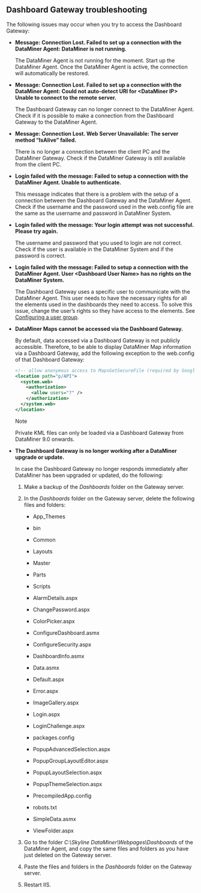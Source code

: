 ## Dashboard Gateway troubleshooting

The following issues may occur when you try to access the Dashboard Gateway:

- **Message: Connection Lost. Failed to set up a connection with the DataMiner Agent: DataMiner is not running.**

    The DataMiner Agent is not running for the moment. Start up the DataMiner Agent. Once the DataMiner Agent is active, the connection will automatically be restored.

- **Message: Connection Lost. Failed to set up a connection with the DataMiner Agent: Could not auto-detect URI for \<DataMiner IP> Unable to connect to the remote server.**

    The Dashboard Gateway can no longer connect to the DataMiner Agent. Check if it is possible to make a connection from the Dashboard Gateway to the DataMiner Agent.

- **Message: Connection Lost. Web Server Unavailable: The server method “IsAlive” failed.**

    There is no longer a connection between the client PC and the DataMiner Gateway. Check if the DataMiner Gateway is still available from the client PC.

- **Login failed with the message: Failed to setup a connection with the DataMiner Agent. Unable to authenticate.**

    This message indicates that there is a problem with the setup of a connection between the Dashboard Gateway and the DataMiner Agent. Check if the username and the password used in the web.config file are the same as the username and password in DataMiner System.

- **Login failed with the message: Your login attempt was not successful. Please try again.**

    The username and password that you used to login are not correct. Check if the user is available in the DataMiner System and if the password is correct.

- **Login failed with the message: Failed to setup a connection with the DataMiner Agent. User \<Dashboard User Name> has no rights on the DataMiner System.**

    The Dashboard Gateway uses a specific user to communicate with the DataMiner Agent. This user needs to have the necessary rights for all the elements used in the dashboards they need to access. To solve this issue, change the user’s rights so they have access to the elements. See [Configuring a user group](../../part_3/security/Configuring_a_user_group.md).

- **DataMiner Maps cannot be accessed via the Dashboard Gateway.**

    By default, data accessed via a Dashboard Gateway is not publicly accessible. Therefore, to be able to display DataMiner Map information via a Dashboard Gateway, add the following exception to the web.config of that Dashboard Gateway:

    ```xml
    <!-- allow anonymous access to MapsGetSecureFile (required by Google Maps) -->
    <location path="p/API">
      <system.web>
        <authorization>
          <allow users="?" />
        </authorization>
      </system.web>
    </location>
    ```

    > [!NOTE]
    > Private KML files can only be loaded via a Dashboard Gateway from DataMiner 9.0 onwards.

- **The Dashboard Gateway is no longer working after a DataMiner upgrade or update.**

    In case the Dashboard Gateway no longer responds immediately after DataMiner has been upgraded or updated, do the following:

    1. Make a backup of the *Dashboards* folder on the Gateway server.

    2. In the *Dashboards* folder on the Gateway server, delete the following files and folders:

        - App_Themes

        - bin

        - Common

        - Layouts

        - Master

        - Parts

        - Scripts

        - AlarmDetails.aspx

        - ChangePassword.aspx

        - ColorPicker.aspx

        - ConfigureDashboard.asmx

        - ConfigureSecurity.aspx

        - DashboardInfo.asmx

        - Data.asmx

        - Default.aspx

        - Error.aspx

        - ImageGallery.aspx

        - Login.aspx

        - LoginChallenge.aspx

        - packages.config

        - PopupAdvancedSelection.aspx

        - PopupGroupLayoutEditor.aspx

        - PopupLayoutSelection.aspx

        - PopupThemeSelection.aspx

        - PrecompiledApp.config

        - robots.txt

        - SimpleData.asmx

        - ViewFolder.aspx

    3. Go to the folder *C:\\Skyline DataMiner\\Webpages\\Dashboards* of the DataMiner Agent, and copy the same files and folders as you have just deleted on the Gateway server.

    4. Paste the files and folders in the *Dashboards* folder on the Gateway server.

    5. Restart IIS.
